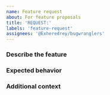 ```yaml
---
name: Feature request
about: For feature proposals
title: 'REQUEST:'
labels: 'feature-request'
assignees: '@Exheredrey/bugwranglers'
---
```


### Describe the feature
<!-- Give us a **short** summary of your proposed feature -->



### Expected behavior
<!-- What do you expect to happend instead of current behavior? -->



### Additional context
<!-- Add any other context about the issue here -->

